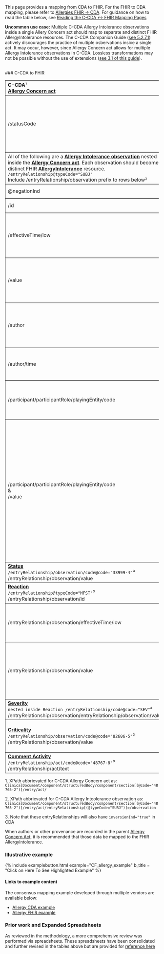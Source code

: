 <style>
td, th {
   border: 1px solid black!important;
}
</style>

This page provides a mapping from CDA to FHIR. For the FHIR to CDA mapping, please refer to [Allergies FHIR → CDA](./FC-allergies.html). For guidance on how to read the table below, see [Reading the C-CDA ↔ FHIR Mapping Pages](./mappingGuidance.html)

**Uncommon use case:** Multiple C-CDA Allergy Intolerance observations inside a single Allery Concern act should map to separate and distinct FHIR AllergyIntolerance resources. The C-CDA Companion Guide ([see 5.2.7.1](https://www.hl7.org/implement/standards/product_brief.cfm?product_id=447)) actively discourages the practice of multiple osbervations insice a single act. It may occur, however, since Allergy Concern act allows for multiple Allergy Intolerance observations in C-CDA. Lossless transformations may not be possible without the use of extensions ([see 3.1 of this guide](./mappingBackground.html)).

<br />
### C-CDA to FHIR

| C-CDA¹ <br/>[Allergy Concern act](http://hl7.org/cda/stds/ccda/draft1/StructureDefinition-2.16.840.1.113883.10.20.22.4.30.html)| FHIR <br/>[AllergyIntolerance](http://hl7.org/fhir/us/core/StructureDefinition-us-core-allergyintolerance.html)| Transform Steps & Notes|
|:-------|:------|:---------|
|/statusCode|.clinicalStatus|For more information on how status is managed in Allergy Concern Act wrapper, refer to [C-CDA guidance, see 5.2.7.1](https://www.hl7.org/implement/standards/product_brief.cfm?product_id=447)|
| All of the following are a **[Allergy Intolerance observation](http://hl7.org/cda/stds/ccda/draft1/StructureDefinition-2.16.840.1.113883.10.20.22.4.7.html)** nested inside the **[Allergy Concern act](http://hl7.org/cda/stds/ccda/draft1/StructureDefinition-2.16.840.1.113883.10.20.22.4.30.html)**. Each observation should become a distinct FHIR **[AllergyIntolerance](http://hl7.org/fhir/us/core/StructureDefinition-us-core-allergyintolerance.html)** resource.<br/>`/entryRelationship@typeCode="SUBJ"`<br/>Include /entryRelationship/observation prefix to rows below²|
|@negationInd||See constraints under /participant 
|/id|.identifier| [CDA id ↔ FHIR identifier](mappingGuidance.html#cda-id--fhir-identifier)|
|/effectiveTime/low|.onsetDateTime|[CDA ↔ FHIR Time/Dates](mappingGuidance.html#cda--fhir-timedates)<br/>effectiveTime/high should not be mapped within onset (DateTime or Period)|
|/value|.type<br/>&<br/>.category|[CDA coding ↔ FHIR CodeableConcept](mappingGuidance.html#cda-coding--fhir-codeableconcept)<br/>[CDA value → FHIR type](ConceptMap-CF-AllergyIntoleranceType.html) <br/> [CDA value → FHIR category](./ConceptMap-CF-AllergyIntoleranceCategory.html)|
|/author|.recorder<br/>&<br/>**[Provenance](http://hl7.org/fhir/us/core/StructureDefinition-us-core-provenance.html)**|**Constraint:** Only map single CDA author to FHIR recorder<br/>[Guidance on CDA ↔ FHIR Provenance](mappingGuidance.html#cda--fhir-provenance)|
|/author/time|.recorded|**Constraint:** Only map earliest author/time <br/>[CDA ↔ FHIR Time/Dates](mappingGuidance.html#cda--fhir-timedates)|
|/participant/participantRole/playingEntity/code|.code|**Constraint:** When CDA negation is absent or false<br/>[CDA coding ↔ FHIR CodeableConcept](mappingGuidance.html#cda-coding--fhir-codeableconcept)|
|/participant/participantRole/playingEntity/code<br/>&<br/>/value|.code|**Constraint:** When CDA negation is true and nullFlavor is used in playingEntity/code<br/>[CDA No known allergy → FHIR code](ConceptMap-CF-NoKnownAllergies.html)<br/> When negation is true and playingEntity/code is populated, either populate text in FHIR or use mapping of equivalent negated concept (e.g. map latex substance to no known latex allergy [1003774007, SNOMED CT] )|
|**[Status](http://hl7.org/cda/stds/ccda/draft1/StructureDefinition-2.16.840.1.113883.10.20.22.4.28.html)**<br/>```/entryRelationship/observation/code@code="33999-4"```³<br/>/entryRelationship/observation/value|.clinicalStatus|[CDA coding ↔ FHIR CodeableConcept](mappingGuidance.html#cda-coding--fhir-codeableconcept)
|**[Reaction](http://hl7.org/cda/stds/ccda/draft1/StructureDefinition-2.16.840.1.113883.10.20.22.4.9.html)**<br/>```/entryRelationship@typeCode="MFST"```³<br/>/entryRelationship/observation/id|.reaction.id<br/>
|/entryRelationship/observation/effectiveTime/low|.reaction.onset|[CDA ↔ FHIR Time/Dates](mappingGuidance.html#cda--fhir-timedates)<br/>effectiveTime/high should not be mapped within onset
|/entryRelationship/observation/value|.reaction.manifestation|[CDA coding ↔ FHIR CodeableConcept](mappingGuidance.html#cda-coding--fhir-codeableconcept)<br/>Both use SNOMED clinical findings with minor valueSet definition differences
|**[Severity](http://hl7.org/cda/stds/ccda/draft1/StructureDefinition-2.16.840.1.113883.10.20.22.4.8.html)**<br/>```nested inside Reaction /entryRelationship/code@code="SEV"```³<br/>/entryRelationship/observation/entryRelationship/observation/value||[CDA coding ↔ FHIR CodeableConcept](mappingGuidance.html#cda-coding--fhir-codeableconcept)
|**[Criticality](http://hl7.org/cda/stds/ccda/draft1/StructureDefinition-2.16.840.1.113883.10.20.22.4.145.html)**<br/>```/entryRelationship/observation/code@code="82606-5"```³<br/>/entryRelationship/observation/value|.criticality|[CDA coding ↔ FHIR CodeableConcept](mappingGuidance.html#cda-coding--fhir-codeableconcept)<br/>[Allergy Criticality value → Criticality](./ConceptMap-CF-Criticality.html)
|**[Comment Activity](http://hl7.org/cda/stds/ccda/draft1/StructureDefinition-2.16.840.1.113883.10.20.22.4.64.html)**<br/>```/entryRelationship/act/code@code="48767-8"```³<br/>/entryRelationship/act/text|**[Annotation](https://hl7.org/fhir/datatypes.html#Annotation)**<br/>.note||


1\. XPath abbrievated for C-CDA Allergy Concern act as: <br/> ```ClinicalDocument/component/structuredBody/component/section[(@code="48765-2")]/entry/act/```

2\. XPath abbrievated for C-CDA Allergy Inteolerance observation as: <br/> ```ClinicalDocument/component/structuredBody/component/section[(@code="48765-2")]/entry/act/entryRelationship[(@typeCode="SUBJ")]=/observation```

3\. Note that these entryRelationships will also have ``inversionInd="true"`` in CDA

When authors or other provenance are recorded in the parent [Allergy Concern Act](http://hl7.org/cda/stds/ccda/draft1/StructureDefinition-2.16.840.1.113883.10.20.22.4.30.html), it is recommended that those data be mapped to the FHIR AllergyIntolerance. 

### Illustrative example

{% include examplebutton.html example="CF_allergy_example" b_title = "Click on Here To See Highlighted Example" %}

#### Links to example content

The consensus mapping example developed through multiple vendors are available below:
* [Allergy CDA example](./Binary-CF-allergy.html)
* [Allergy FHIR example](./AllergyIntolerance-CF-allergy.html)

### Prior work and Expanded Spreadsheets

As reviewed in the methodology, a more comprehensive review was performed via spreadsheets. These spreadsheets have been consolidated and further revised in the tables above but are provided for [reference here](https://github.com/HL7/ccda-on-fhir/blob/Feb2023/mappings/CF/CCDA-FHIR%20Allergy.csv)